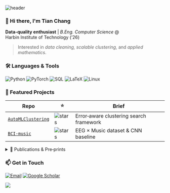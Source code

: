 <!-- Banner -->
![header](https://capsule-render.vercel.app/api?type=waving&color=gradient&height=160&section=header&text=Tian%20Chang&fontAlignY=35&fontSize=40)

### 👋 Hi there, I'm **Tian Chang**

**Data‑quality enthusiast** | *B.Eng. Computer Science* @ Harbin Institute of Technology (’26)
> Interested in *data cleaning, scalable clustering,* and *applied mathematics*.

### 🛠 Languages & Tools
![Python](https://img.shields.io/badge/python-3776AB?style=for-the-badge&logo=python&logoColor=white)
![PyTorch](https://img.shields.io/badge/pytorch-EE4C2C?style=for-the-badge&logo=pytorch&logoColor=white)
![SQL](https://img.shields.io/badge/sql-4479A1?style=for-the-badge&logo=mysql&logoColor=white)
![LaTeX](https://img.shields.io/badge/LaTeX-008080?style=for-the-badge&logo=latex&logoColor=white)
![Linux](https://img.shields.io/badge/linux-FCC624?style=for-the-badge&logo=linux&logoColor=black)

### 🚀 Featured Projects
| Repo | ⭐ | Brief |
|------|----|-------|
| [`AutoMLClustering`](https://github.com/tianchanghrbcn/AutoMLClustering) | ![stars](https://img.shields.io/github/stars/tianchanghrbcn/AutoMLClustering?style=social) | Error‑aware clustering search framework |
| [`BCI-music`](https://github.com/tianchanghrbcn/BCI-music) | ![stars](https://img.shields.io/github/stars/tianchanghrbcn/BCI-music?style=social) | EEG × Music dataset & CNN baseline |

<details>
<summary>📑 Publications & Pre‑prints</summary>

<!-- - **T. Chang***, X. Ding, H. Wang, et al. “Cleaning‑Driven Clustering Performance Gains: Process Mechanism Analysis and Adaptive Search Strategies,” *under review at PVLDB 2026*. [[arXiv]](https://arxiv.org/abs/XXXX.XXXXX) -->

</details>

### 📫 Get in Touch
[![Email](https://img.shields.io/badge/email-2022111699%40stu.hit.edu.cn-D14836?style=flat-square&logo=gmail&logoColor=white)](mailto:2022111699@stu.hit.edu.cn)
[![Google Scholar](https://img.shields.io/badge/Scholar-Profile-4285F4?style=flat-square&logo=google-scholar&logoColor=white)](https://scholar.google.com/citations?user=XXXX)

<!-- Footer -->
![](https://hit.your-own-counter-service.com/gh/tianchanghrbcn/tianchanghrbcn.svg)
